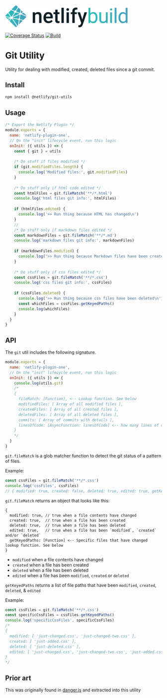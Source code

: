 <img src="../../static/logo.png" width="400"/><br>

[![Coverage Status](https://codecov.io/gh/netlify/build/branch/master/graph/badge.svg)](https://codecov.io/gh/netlify/build)
[![Build](https://github.com/netlify/build/workflows/Build/badge.svg)](https://github.com/netlify/build/actions)

# Git Utility

Utility for dealing with modified, created, deleted files since a git commit.

## Install

```bash
npm install @netlify/git-utils
```

## Usage

```js
/* Export the Netlify Plugin */
module.exports = {
  name: 'netlify-plugin-one',
  // On the "init" lifecycle event, run this logic
  onInit: ({ utils }) => {
    const { git } = utils

    /* Do stuff if files modified */
    if (git.modifiedFiles.length) {
      console.log('Modified files:', git.modifiedFiles)
    }

    /* Do stuff only if html code edited */
    const htmlFiles = git.fileMatch('**/*.html')
    console.log('html files git info:', htmlFiles)

    if (htmlFiles.edited) {
      console.log('>> Run thing because HTML has changed\n')
    }
    //
    /* Do stuff only if markdown files edited */
    const markdownFiles = git.fileMatch('**/*.md')
    console.log('markdown files git info:', markdownFiles)

    if (markdownFiles.modified) {
      console.log('>> Run thing because Markdown files have been created/changed/deleted\n')
    }

    /* Do stuff only if css files edited */
    const cssFiles = git.fileMatch('**/*.css')
    console.log('css files git info:', cssFiles)

    if (cssFiles.deleted) {
      console.log('>> Run thing because css files have been deleted\n')
      const whichFiles = cssFiles.getKeyedPaths()
      console.log(whichFiles)
    }
  }
}
```

## API

The `git` util includes the following signature.

```js
module.exports = {
  name: 'netlify-plugin-one',
  // On the "init" lifecycle event, run this logic
  onInit: ({ utils }) => {
    console.log(utils.git)
    /*
    {
      fileMatch: [Function], <-- Lookup function. See below
      modifiedFiles: [ Array of all modified files ],
      createdFiles: [ Array of all created files ],
      deletedFiles: [ Array of all deleted files ],
      commits: [ Array of commits with details ],
      linesOfCode: [AsyncFunction: linesOfCode] <-- how many lines of code have changed
    }
    */
  }
}
```

`git.fileMatch` is a glob matcher function to detect the git status of a pattern of files.

Example:

```js
const cssFiles = git.fileMatch('**/*.css')
console.log('cssFiles', cssFiles)
// { modified: true, created: false, deleted: true, edited: true, getKeyedPaths: [func] }
```

`git.fileMatch` returns an object that looks like this:

```
{
  modified: true, // true when a file contents have changed
  created: true,  // true when a file has been created
  deleted: true,  // true when a file has been deleted
  edited: true,   // true when a file has been `modified`, `created` and/or `deleted`
  getKeyedPaths: [Function] <-- Specific files that have changed lookup function. See below
}
```

- `modified` when a file contents have changed
- `created` when a file has been created
- `deleted` when a file has been deleted
- `edited` when a file has been `modified`, `created` or `deleted`

`getKeyedPaths` returns a list of file paths that have been `modified`, `created`, `deleted`, & `edited`

Example:

```js
const cssFiles = git.fileMatch('**/*.css')
const specificCssFiles = cssFiles.getKeyedPaths()
console.log('specificCssFiles', specificCssFiles)
/*
{
  modified: [ 'just-changed.css', 'just-changed-two.css' ],
  created: [ 'just-added.css' ],
  deleted: [ 'just-deleted.css' ],
  edited: [ 'just-changed.css', 'just-changed-two.css', 'just-added.css', 'just-deleted.css' ]
}
*/
```

## Prior art

This was originally found in [danger.js](https://danger.systems/js/) and extracted into this utility
